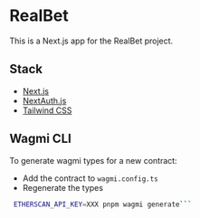 # RealBet

This is a Next.js app for the RealBet project.

## Stack

- [Next.js](https://nextjs.org)
- [NextAuth.js](https://next-auth.js.org)
- [Tailwind CSS](https://tailwindcss.com)

## Wagmi CLI

To generate wagmi types for a new contract:

- Add the contract to `wagmi.config.ts`
- Regenerate the types

````bash
 ETHERSCAN_API_KEY=XXX pnpm wagmi generate```
````
